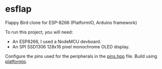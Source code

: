 # esflap
Flappy Bird clone for ESP-8266 (PlatformIO, Arduino framework)

To run this project, you will need:
- An ESP8266, I used a NodeMCU devboard.
- An SPI SSD1306 128x16 pixel monochrome OLED display.

Configure the pins used for the peripherals in the [pins.hpp](src/pins.hpp) file. Build using [platformio](http://platformio.org).
